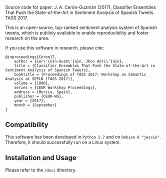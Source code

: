 Source code for paper: J. A. Cerón-Guzmán (2017), Classifier Ensembles That Push the State-of-the-Art in Sentiment Analysis of Spanish Tweets. TASS 2017.

This is an open-source, top-ranked sentiment analysis system of Spanish tweets, which is publicly available to enable reproducibility and foster research on the area.

If you use this software in research, please cite:

```
@inproceedings{Ceron17,
    author = {Cer\'{o}n-Guzm\'{a}n, Jhon Adri\'{a}n},
    title = {Classifier Ensembles That Push the State-of-the-Art in Sentiment Analysis of Spanish Tweets},
    booktitle = {Proceedings of TASS 2017: Workshop on Semantic Analysis at SEPLN (TASS 2017)},
    volume = {1896},
    series = {CEUR Workshop Proceedings},
    address = {Murcia, Spain},
    publisher = {CEUR-WS},
    year = {2017},
    month = {September}
}
```

## Compatibility

This software has been developed in `Python 2.7` and on `Debian 8 "jessie"`. Therefore, it should successfully run on a Linux system.

## Installation and Usage

Please refer to the `/docs` directory.
